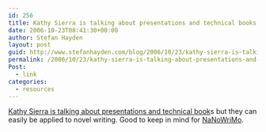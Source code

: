 ```yaml
---
id: 256
title: Kathy Sierra is talking about presentations and technical books but they can easily be applied to novel writing. Good to keep in mind for NaNoWriMo.
date: 2006-10-23T08:41:30+00:00
author: Stefan Hayden
layout: post
guid: http://www.stefanhayden.com/blog/2006/10/23/kathy-sierra-is-talking-about-presentations-and-technical-books-but-they-can-easily-be-applied-to-novel-writing-good-to-keep-in-mind-for-nanowrimo/
permalink: /2006/10/23/kathy-sierra-is-talking-about-presentations-and-technical-books-but-they-can-easily-be-applied-to-novel-writing-good-to-keep-in-mind-for-nanowrimo/
Post:
  - link
categories:
  - resources
---
```

<p><a href="http://headrush.typepad.com/creating_passionate_users/2006/10/better_beginnin.html">Kathy Sierra is talking about presentations and technical book</a>s but they can easily be applied to novel writing. Good to keep in mind for <a href="http://www.nanowrimo.org/">NaNoWriMo</a>.
</p>
